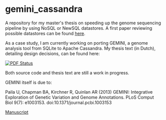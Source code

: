 gemini_cassandra
================

A repository for my master's thesis on speeding up the genome sequencing pipeline by using NoSQL or NewSQL datastores.
A first paper reviewing possible datastores can be found [here](http://www.gossele.be/nosql_newsql_survey.pdf).

As a case study, I am currently working on porting GEMINI, a genome analysis tool from SQLite to Apache Cassandra.
My thesis text (in Dutch), detailing design decisions, can be found here:

[![PDF Status](https://www.sharelatex.com/github/repos/bgossele/thesis_tekst/builds/latest/badge.svg)](https://www.sharelatex.com/github/repos/bgossele/thesis_tekst/builds/latest/output.pdf)

Both source code and thesis text are still a work in progress.

GEMINI itself is due to:

Paila U, Chapman BA, Kirchner R, Quinlan AR (2013) 
GEMINI: Integrative Exploration of Genetic Variation and Genome Annotations. 
PLoS Comput Biol 9(7): e1003153. doi:10.1371/journal.pcbi.1003153

[Manuscript](http://www.ploscompbiol.org/article/info%3Adoi%2F10.1371%2Fjournal.pcbi.1003153)
